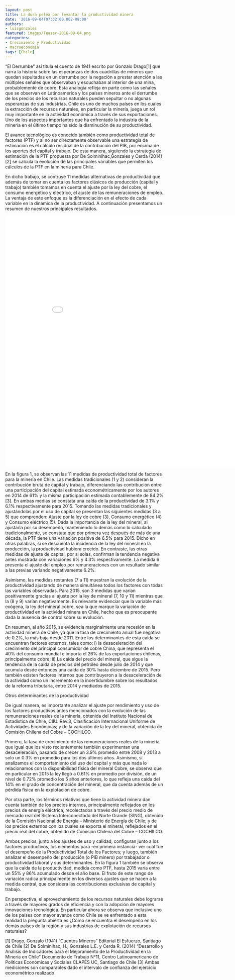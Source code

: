 ```yaml
---
layout: post
title: La dura pelea por levantar la productividad minera
date: '2016-09-04T07:32:00.002-08:00'
authors:
- luisgonzales
featured: images/Teaser-2016-09-04.png
categories:
- Crecimiento y Productividad
- Macroeconomía
tags: [Chile]
---
```


“El Derrumbe” así titula el cuento de 1941 escrito por Gonzalo Drago[1] que narra la historia sobre las esperanzas de dos cuadrillas de mineros que quedan sepultadas en un derrumbe por la negación a prestar atención a las múltiples señales que observaban y escuchaban al interior de una mina, probablemente de cobre. Esta analogía refleja en parte como las señales que se observan en Latinoamérica y los países mineros ante el derrumbe de los precios de los recursos naturales pueden sepultar o no algunas esperanzas de sus industrias. Chile es uno de muchos países en los cuales la extracción de recursos naturales, en particular la minería, juega un rol muy importante en la actividad económica a través de sus exportaciones. Uno de los aspectos importantes que ha enfrentado la industria de la minería en el último tiempo ha sido la disminución de su productividad.

El avance tecnológico es conocido también como productividad total de factores (PTF) y al no ser directamente observable una estrategia de estimación es el cálculo residual de la contribución del PIB, por encima de los aportes del capital y trabajo. De esta manera, siguiendo la estrategia de estimación de la PTF propuesta por De Solminihac,Gonzales y Cerda (2014)[2] se calcula la evolución de las principales variables que permiten los cálculos de la PTF en la minería para Chile.

En dicho trabajo,  se contruye 11 medidas alternativas de productividad que además de tomar en cuenta los factores clásicos de producción (capital y trabajo) también tomamos en cuenta el ajuste por la ley del cobre, el consumo energético y eléctrico, el ajuste de las remuneraciones de empleo. La ventaja de este enfoque es la diferenciación en el efecto de cada variable en la dinámica de la productividad. A continuación presentamos un resumen de nuestros principales resultados.

<iframe width="900" height="800" frameborder="0" scrolling="no" src="//plot.ly/~faro/96.embed"></iframe>

En la figura 1, se observan las 11 medidas de productividad total de factores para la minería en Chile. Las medidas tradicionales (1 y 2) consideran la contribución bruta de capital y trabajo,  diferenciando las contribución entre una participación del capital estimada econométricamente por los autores en 2014 de 61% y la misma participación estimada contablemente de 84.2%[3]. En ambas medias se constata una caída de la productividad de 3.1% y 6.1% respectivamente para 2015. Tomando las medidas tradicionales y ajustándolas por el uso de capital se presentan las siguientes medidas (3 a 5) que comprenden: Ajuste por la ley de cobre (3), Consumo energético (4) y Consumo eléctrico (5). Dada la importancia de la ley del mineral, al ajustarla por su desempeño, manteniendo lo demás como lo calculado tradicionalmente, se constata que por primera vez después de más de una década, la PTF tiene una variación positiva de 6.5% para 2015. Dicho en otras palabras, si se descuenta la incidencia de la ley del mineral en la producción, la productividad hubiera crecido. En contraste, las otras medidas de ajuste de capital, por si solas, confirman la tendencia negativa antes mostrada con variaciones 6% y 4.3% respectivamente. La medida 6 presenta el ajuste del empleo por remuneraciones con un resultado similar a las previas variando negativamente 6.2%.

Asimismo, las medidas restantes (7 a 11) muestran la evolución de la productividad ajustando de manera simultánea todos los factores con todas las variables observadas. Para 2015, son 3 medidas que varían positivamente gracias al ajuste por la ley de mineral (7, 10 y 11) mientras que la (8 y 9) varían negativamente. Es relevante evidenciar que la variable más exógena, la ley del mineral cobre, sea la que marque la variación de productividad en la actividad minera en Chile, hecho que es preocupante dada la ausencia de control sobre su evolución.

En resumen, al año 2015, se evidencia marginalmente una recesión en la actividad minera de Chile, ya que la tasa de crecimiento anual fue negativa de 0.2%, la más baja desde 2011. Entre los determinantes de esta caída se encuentran factores externos, tales como: i) la desaceleración del crecimiento del principal consumidor de cobre China, que representa el 40% del consumo mundial e importa el 26% de las exportaciones chilenas, principalmente cobre; ii) La caída del precio del mineral, que sigue la tendencia de la caída de precios del petróleo desde julio de 2014 y que acumula desde entonces una caída de 30% hasta diciembre de 2015. Pero también existen factores internos que contribuyeron a la desaceleración de la actividad como un incremento en la incertidumbre sobre los resultados de la reforma tributaria, entre 2014 y mediados de 2015.

Otros determinantes de la productividad

De igual manera, es importante analizar el ajuste por rendimiento y uso de los factores productivos antes mencionados con la evolución de las remuneraciones reales de la minería, obtenida del Instituto Nacional de Estadística de Chile, CIIU. Rev.3, Clasificación Internacional Uniforme de Actividades Económicas; y de la variación de la ley del mineral, obtenida de Comisión Chilena del Cobre – COCHILCO.

Primero, la tasa de crecimiento de las remuneraciones reales de la minería que igual que los visto recientemente también experimentan una desaceleración, pasando de crecer un 3.9% promedio entre 2008 y 2013 a solo un 0.3% en promedio para los dos últimos años. Asimismo, si analizamos el comportamiento del uso del capital y más que nada lo relacionamos con la disponibilidad física del mineral Cobre, se observa que en particular en 2015 la ley llegó a 0.61% en promedio por división, de un nivel de 0.72% promedio los 5 años anteriores, lo que refleja una caída del 14% en el grado de concentración del mineral, que da cuenta además de un pérdida física en la explotación de cobre.

Por otra parte, los términos relativos que tiene la actividad minera dan cuenta también de los precios internos, principalmente reflejados en los precios de energía eléctrica, recolectados a través del precio medio de mercado real del Sistema Interconectado del Norte Grande (SING), obtenido de la  Comisión Nacional de Energía – Ministerio de Energía de Chile; y de los precios externos con los cuales se exporta el mineral,  reflejados en el precio real del cobre, obtenido de Comisión Chilena del Cobre – COCHILCO.

Ambos precios, junto a los ajustes de uso y calidad, configuran junto a los factores productivos, los elementos para -en primera instancia- ver cuál fue el desempeño de la Productividad Total de los Factores; y luego, también analizar el desempeño del producción (o PIB minero) por trabajador o productividad laboral y sus determinantes. En la figura 1 también se observa que la caída de la productividad, medida como PTF, hasta 2015 varía entre un 55% y 86% acumulado desde el año base. El fruto de este rango de variación radica principalmente en los diversos ajustes que se hacen a la medida central, que considera las contribuciones exclusivas de capital y trabajo.

En perspectiva, el aprovechamiento de los recursos naturales debe lograrse a través de mayores grados de eficiencia y con la adopción de mayores innovaciones tecnológica. En particular ahora se observa que inclusive uno de los países con mayor avance como Chile se ve enfrentado a esta realidad la pregunta abierta es ¿Cómo se encuentra el desempeño en los demás países de la región y sus industrias de explotación de recursos naturales?

[1] Drago, Gonzalo (1941) “Cuentos Mineros” Editorial El Esfuerzo, Santiago de Chile
[2] De Solminihac, H., Gonzales L.E. y Cerda R. (2014) “Desarrollo y Análisis de Indicadores para el Mejoramiento de la Productividad en la Minería en Chile” Documento de Trabajo N°11, Centro Latinoamericano de Políticas Económicas y Sociales CLAPES UC, Santiago de Chile
[3] Ambas mediciones son comparables dado el intervalo de confianza del ejercicio econométrico realizado
